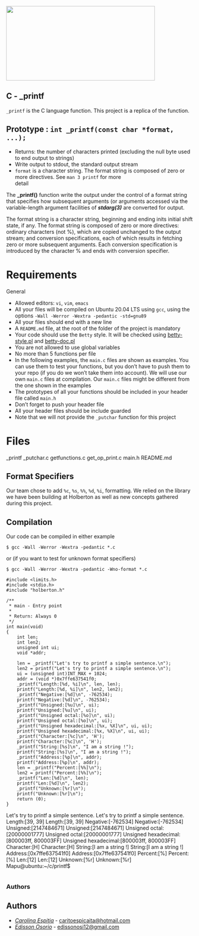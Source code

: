 <p aling="center">
    <img  src="http://3.bp.blogspot.com/-9C_ZYgF2TLg/T4nvKD4dmCI/AAAAAAAAAKw/_cItgBfcHwk/s1600/ejentero.png" 
    width="400" height="200">
</p>

## C - \_printf

`_printf` is the C language function. This project is a replica of the function.

## Prototype : `int _printf(const char *format, ...);`

- Returns: the number of characters printed (excluding the null byte used to end output to strings)
- Write output to stdout, the standard output stream
- `format` is a character string. The format string is composed of zero or more directives. See `man 3 printf` for more\
  detail

The **\_printf()** function write the output under the control of a format string that specifies how subsequent arguments (or arguments accessed via the variable-length argument facilities of _**stdarg(3)**_ are converted for output.

The format string is a character string, beginning and ending inits initial shift state, if any. The format string is composed of zero or more directives: ordinary characters (not %), which are copied unchanged to the output stream; and conversion specifications, each of which results in fetching zero or more subsequent arguments. Each conversion specification is introduced by the character % and ends with conversion specifier.

# Requirements

General

- Allowed editors: `vi`, `vim`, `emacs`
- All your files will be compiled on Ubuntu 20.04 LTS using `gcc`, using the options `-Wall -Werror -Wextra -pedantic -std=gnu89`
- All your files should end with a new line
- A `README.md` file, at the root of the folder of the project is mandatory
- Your code should use the `Betty` style. It will be checked using [betty-style.pl](https://github.com/holbertonschool/Betty/blob/master/betty-style.pl "betty-style.pl") and [betty-doc.pl](https://github.com/holbertonschool/Betty/blob/master/betty-doc.pl "betty-doc.pl")
- You are not allowed to use global variables
- No more than 5 functions per file
- In the following examples, the `main.c` files are shown as examples. You can use them to test your functions, but you don’t have to push them to your repo (if you do we won’t take them into account). We will use our own `main.c` files at compilation. Our `main.c` files might be different from the one shown in the examples
- The prototypes of all your functions should be included in your header file called `main.h`
- Don’t forget to push your header file
- All your header files should be include guarded
- Note that we will not provide the `_putchar` function for this project

# Files

\_printf
\_putchar.c
getfunctions.c
get_op_print.c
main.h
README.md

## Format Specifiers

Our team chose to add `%c`, `%s`, `%%`, `%d`, `%i`, formatting. We relied on the library we have been building at Holberton as well as new concepts gathered during this project.

## Compilation

Our code can be compiled in either example

```
$ gcc -Wall -Werror -Wextra -pedantic *.c

```

or (if you want to test for unknown format specifiers)

```
$ gcc -Wall -Werror -Wextra -pedantic -Wno-format *.c
```

```
#include <limits.h>
#include <stdio.h>
#include "holberton.h"

/**
 * main - Entry point
 *
 * Return: Always 0
 */
int main(void)
{
    int len;
    int len2;
    unsigned int ui;
    void *addr;

    len = _printf("Let's try to printf a simple sentence.\n");
    len2 = printf("Let's try to printf a simple sentence.\n");
    ui = (unsigned int)INT_MAX + 1024;
    addr = (void *)0x7ffe637541f0;
    _printf("Length:[%d, %i]\n", len, len);
    printf("Length:[%d, %i]\n", len2, len2);
    _printf("Negative:[%d]\n", -762534);
    printf("Negative:[%d]\n", -762534);
    _printf("Unsigned:[%u]\n", ui);
    printf("Unsigned:[%u]\n", ui);
    _printf("Unsigned octal:[%o]\n", ui);
    printf("Unsigned octal:[%o]\n", ui);
    _printf("Unsigned hexadecimal:[%x, %X]\n", ui, ui);
    printf("Unsigned hexadecimal:[%x, %X]\n", ui, ui);
    _printf("Character:[%c]\n", 'H');
    printf("Character:[%c]\n", 'H');
    _printf("String:[%s]\n", "I am a string !");
    printf("String:[%s]\n", "I am a string !");
    _printf("Address:[%p]\n", addr);
    printf("Address:[%p]\n", addr);
    len = _printf("Percent:[%%]\n");
    len2 = printf("Percent:[%%]\n");
    _printf("Len:[%d]\n", len);
    printf("Len:[%d]\n", len2);
    _printf("Unknown:[%r]\n");
    printf("Unknown:[%r]\n");
    return (0);
}
```

Let's try to printf a simple sentence.
Let's try to printf a simple sentence.
Length:[39, 39]
Length:[39, 39]
Negative:[-762534]
Negative:[-762534]
Unsigned:[2147484671]
Unsigned:[2147484671]
Unsigned octal:[20000001777]
Unsigned octal:[20000001777]
Unsigned hexadecimal:[800003ff, 800003FF]
Unsigned hexadecimal:[800003ff, 800003FF]
Character:[H]
Character:[H]
String:[I am a string !]
String:[I am a string !]
Address:[0x7ffe637541f0]
Address:[0x7ffe637541f0]
Percent:[%]
Percent:[%]
Len:[12]
Len:[12]
Unknown:[%r]
Unknown:[%r]
Mapu@ubuntu:~/c/printf$

```

```

### Authors

## Authors

- [_Carolina Espitia_](https://github.com/caritoespicaita) - caritoespicaita@hotmail.com
- [_Edisson Osorio_](https://github.com/edisson11osorio) - edissonosi12@gmail.com
